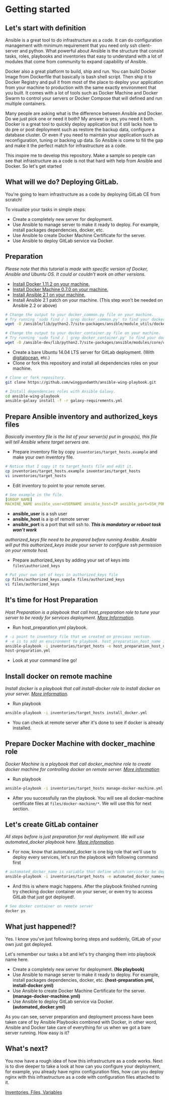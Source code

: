 Getting started
===========================================================================
Let's start with definition
---------------------------------------------------------------------------
Ansible is a great tool to do infrastructure as a code. It can do configuration management with minimum requirement that you need only ssh client-server and python. What powerful about Ansible is the structure that consist tasks, roles, playbooks and inventories that easy to understand with a lot of modules that come from community to expand capability of Ansible.

Docker also a great platform to build, ship and run. You can build Docker Image from Dockerfile that basically is bash shell script. Then ship it to Docker Registry and pull it from most of the place to deploy your application from your machine to production with the same exactly environment that you built. It comes with a lot of tools such as Docker Machine and Docker Swarm to control your servers or Docker Compose that will defined and run multiple containers.

Many people are asking what is the difference between Ansible and Docker. Do we just pick one or need it both? My answer is yes, you need it both. Docker is a great tool to quickly deploy application but it still lacks how to do pre or post deployment such as restore the backup data, configure a database cluster. Or even if you need to maintain your application such as reconfiguration, tuning or backing up data. So Ansible is come to fill the gap and make it the perfect match for infrastructure as a code.

This inspire me to develop this repository. Make a sample so people can see that infrastructure as a code is not that hard with help from Ansible and Docker. So let's get started

What will we do? Deploying GitLab.
---------------------------------------------------------------------------
You're going to learn infrastructure as a code by deploying GitLab CE from scratch!

To visualize your tasks in simple steps:

- Create a completely new server for deployment.
- Use Ansible to manage server to make it ready to deploy. For example, install packages dependencies, docker, etc.
- Use Ansible to create Docker Machine Certificate for the server.
- Use Ansible to deploy GitLab service via Docker.

Preparation
---------------------------------------------------------------------------
*Please note that this tutorial is made with specific version of Docker, Ansible and Ubuntu OS. It could or couldn't work on other versions.*

- [Install Docker 1.11.2 on your machine.](https://docs.docker.com/engine/installation/)
- [Install Docker Machine 0.7.0 on your machine.](https://docs.docker.com/machine/install-machine/)
- [Install Ansible 2.1 on your machine.](http://docs.ansible.com/ansible/intro_installation.html)
- Install Ansible 2.1 patch on your machine. (This step won't be needed on Ansible 2.2 or above)
```bash
# Change the output to your docker_common.py file on your machine.
# Try running 'sudo find / | grep docker_common.py' to find your docker_common.py path.
wget -O /ansible/lib/python2.7/site-packages/ansible/module_utils/docker_common.py https://raw.githubusercontent.com/ansible/ansible/devel/lib/ansible/module_utils/docker_common.py

# Change the output to your docker_container.py file on your machine.
# Try running 'sudo find / | grep docker_container.py' to find your docker_container.py path.
wget -O /ansible-dev/lib/python2.7/site-packages/ansible/modules/core/cloud/docker/docker_container.py https://raw.githubusercontent.com/ansible/ansible-modules-core/devel/cloud/docker/docker_container.py
```
- Create a bare Ubuntu 14.04 LTS server for GitLab deployment. (With [digitalocean](https://www.digitalocean.com), etc.)
- Clone or fork this repository and install all dependencies roles on your machine.
```bash
# Clone or fork repository.
git clone https://github.com/winggundamth/ansible-wing-playbook.git

# Install dependencies roles with Ansible Galaxy.
cd ansible-wing-playbook
ansible-galaxy install -f -r galaxy-requirements.yml
```

Prepare Ansible inventory and authorized_keys files
---------------------------------------------------------------------------
*Basically inventory file is the list of your server(s) put in group(s), this file will tell Ansible where target servers are.*

- Prepare inventory file by copy `inventories/target_hosts.example` and make your own inventory file.
```bash
# Notice that I copy it to target_hosts file and edit it.
cp inventories/target_hosts.example inventories/target_hosts
vi inventories/target_hosts
```
- Edit inventory to point to your remote server.
```yml
# See example in the file.
[GROUP_NAME]
MACHINE_NAME ansible_user=USERNAME ansible_host=IP ansible_port=SSH_PORT
```
  - **ansible_user** is a ssh user
  - **ansible_host** is a ip of remote server
  - **ansible_port** is a port that will ssh to. **_This is mandatory or reboot task won't work_**

*authorized_keys file need to be prepared before running Ansible. Ansible will put this authorized_keys inside your server to configure ssh permission on your remote host.*

- Prepare authorized_keys by adding your set of keys into `files\authorized_keys`
```bash
# Put your own set of keys in authorized_keys file
cp files/authorized_keys.sample files/authorized_keys
vi files/authorized_keys
```

It's time for Host Preparation
---------------------------------------------------------------------------
*Host Preparation is a playbook that call host_preparation role to tune your server to be ready for services deployment. [More Information](https://galaxy.ansible.com/winggundamth/host_preparation/).*

- Run host_preparation.yml playbook.
```bash
# -i point to inventory file that we created on previous section.
# -e is to add an environment to playbook. host_preparation_host_name is needed here.
ansible-playbook -i inventories/target_hosts -e host_preparation_host_name=gitlab
host-preparation.yml
```
- Look at your command line go!

Install docker on remote machine
---------------------------------------------------------------------------
*Install docker is a playbook that call install-docker role to install docker on your server. [More information](https://galaxy.ansible.com/winggundamth/install_docker/).*

- Run playbook
```bash
ansible-playbook -i inventories/target_hosts install_docker.yml
```
- You can check at remote server after it's done to see if docker is already installed.

Prepare Docker Machine with docker_machine role
---------------------------------------------------------------------------
*Docker Machine is a playbook that call docker_machine role to create docker machine for controlling docker on remote server. [More information](https://galaxy.ansible.com/winggundamth/docker_machine/)*

- Run playbook
```bash
ansible-playbook -i inventories/target_hosts manage-docker-machine.yml
```
- After you successfully ran the playbook. You will see all docker-machine certificate files at ```files/docker-machine/*```. We will use this for next section.

Let's create GitLab container
---------------------------------------------------------------------------
*All steps before is just preparation for real deployment. We will use automated_docker playbook here. [More information](https://galaxy.ansible.com/winggundamth/automated_docker/).*

- For now, know that automated_docker is one big role that we'll use to deploy every services, let's run the playbook with following command first
```bash
# automated_docker_name is variable that define which service to be deploy.
ansible-playbook -i inventories/target_hosts -e automated_docker_name=gitlab automated_docker.yml
```
- And this is where magic happens. After the playbook finished running try checking docker container on your server, or even try to access GitLab that just got deployed!.
```bash
# See docker container on remote server
docker ps
```

What just happened!?
---------------------------------------------------------------------------
Yes. I know you've just following boring steps and suddenly, GitLab of your own just got deployed.

Let's remember our tasks a bit and let's try changing them into playbook name here.

- Create a completely new server for deployment. **(No playbook)**
- Use Ansible to manage server to make it ready to deploy. For example, install packages dependencies, docker, etc. **(host-preparation.yml, install-docker.yml)**
- Use Ansible to create Docker Machine Certificate for the server. **(manage-docker-machine.yml)**
- Use Ansible to deploy GitLab service via Docker. **(automated_docker.yml)**

As you can see, server preparation and deployment process have been taken care of by Ansible Playbooks combined with Docker, in other word, Ansible and Docker take care of everything for us when we got a bare server running. How easy is it?

What's next?
---------------------------------------------------------------------------
You now have a rough idea of how this infrastructure as a code works. Next is to dive deeper to take a look at how can you configure your deployment, for example, you already have nginx configuration files, how can you deploy nginx with this infrastructure as a code with configuration files attached to it.

[Inventories, Files, Variables]()
